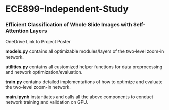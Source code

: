 # ECE899-Independent-Study
### Efficient Classification of Whole Slide Images with Self-Attention Layers 
OneDrive Link to Project Poster  

**models.py** contains all optimizable modules/layers of the two-level zoom-in network.  

**utilities.py** contains all customized helper functions for data preprocessing and network optimization/evaluation.  

**train.py** contains detailed implementations of how to optimize and evaluate the two-level zoom-in network.  

**main.ipynb** instantiates and calls all the above components to conduct network training and validation on GPU.  
